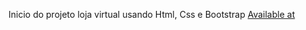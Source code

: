 Inicio do projeto loja virtual usando Html, Css e Bootstrap
[Available at](https://captain00007.github.io/loja-virtual) 